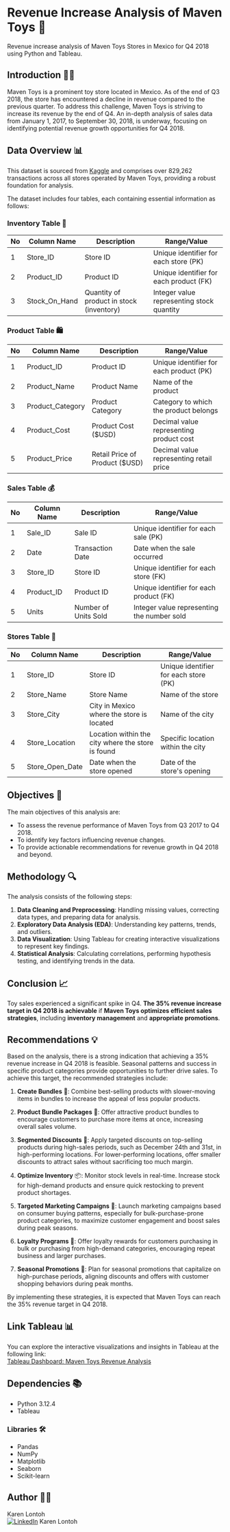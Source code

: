 # **Revenue Increase Analysis of Maven Toys 🧸**

Revenue increase analysis of Maven Toys Stores in Mexico for Q4 2018 using Python and Tableau.

## **Introduction 🧑‍💼**

Maven Toys is a prominent toy store located in Mexico. As of the end of Q3 2018, the store has encountered a decline in revenue compared to the previous quarter. To address this challenge, Maven Toys is striving to increase its revenue by the end of Q4. An in-depth analysis of sales data from January 1, 2017, to September 30, 2018, is underway, focusing on identifying potential revenue growth opportunities for Q4 2018.

## **Data Overview 📊**

This dataset is sourced from [Kaggle](https://www.kaggle.com/datasets/mysarahmadbhat/toy-sales/data) and comprises over 829,262 transactions across all stores operated by Maven Toys, providing a robust foundation for analysis.

The dataset includes four tables, each containing essential information as follows:

### **Inventory Table 🏬**

| No | Column Name      | Description | Range/Value |
|----|------------------|-------------|-------------|
| 1  | Store_ID         | Store ID    | Unique identifier for each store (PK) |
| 2  | Product_ID       | Product ID  | Unique identifier for each product (FK) |
| 3  | Stock_On_Hand    | Quantity of product in stock (inventory) | Integer value representing stock quantity |

### **Product Table 🛍️**

| No | Column Name      | Description | Range/Value |
|----|------------------|-------------|-------------|
| 1  | Product_ID       | Product ID  | Unique identifier for each product (PK) |
| 2  | Product_Name     | Product Name| Name of the product |
| 3  | Product_Category | Product Category | Category to which the product belongs |
| 4  | Product_Cost     | Product Cost ($USD) | Decimal value representing product cost |
| 5  | Product_Price    | Retail Price of Product ($USD) | Decimal value representing retail price |

### **Sales Table 💰**

| No | Column Name      | Description | Range/Value |
|----|------------------|-------------|-------------|
| 1  | Sale_ID          | Sale ID     | Unique identifier for each sale (PK) |
| 2  | Date             | Transaction Date | Date when the sale occurred |
| 3  | Store_ID         | Store ID    | Unique identifier for each store (FK) |
| 4  | Product_ID       | Product ID  | Unique identifier for each product (FK) |
| 5  | Units            | Number of Units Sold | Integer value representing the number sold |

### **Stores Table 🏪**

| No | Column Name      | Description | Range/Value |
|----|------------------|-------------|-------------|
| 1  | Store_ID         | Store ID    | Unique identifier for each store (PK) |
| 2  | Store_Name       | Store Name  | Name of the store |
| 3  | Store_City       | City in Mexico where the store is located | Name of the city |
| 4  | Store_Location   | Location within the city where the store is found | Specific location within the city |
| 5  | Store_Open_Date  | Date when the store opened | Date of the store's opening |

## **Objectives 🎯**

The main objectives of this analysis are:

- To assess the revenue performance of Maven Toys from Q3 2017 to Q4 2018.
- To identify key factors influencing revenue changes.
- To provide actionable recommendations for revenue growth in Q4 2018 and beyond.

## Methodology 🔍

The analysis consists of the following steps:

1. **Data Cleaning and Preprocessing**: Handling missing values, correcting data types, and preparing data for analysis.
2. **Exploratory Data Analysis (EDA)**: Understanding key patterns, trends, and outliers.
3. **Data Visualization**: Using Tableau for creating interactive visualizations to represent key findings.
4. **Statistical Analysis**: Calculating correlations, performing hypothesis testing, and identifying trends in the data.

## **Conclusion 📈**

Toy sales experienced a significant spike in Q4. **The 35% revenue increase target in Q4 2018 is achievable** if **Maven Toys optimizes efficient sales strategies**, including **inventory management** and **appropriate promotions**.

## **Recommendations 💡**

Based on the analysis, there is a strong indication that achieving a 35% revenue increase in Q4 2018 is feasible. Seasonal patterns and success in specific product categories provide opportunities to further drive sales. To achieve this target, the recommended strategies include:

1. **Create Bundles** 🎁: Combine best-selling products with slower-moving items in bundles to increase the appeal of less popular products.

2. **Product Bundle Packages** 🎉: Offer attractive product bundles to encourage customers to purchase more items at once, increasing overall sales volume.

3. **Segmented Discounts** 💸: Apply targeted discounts on top-selling products during high-sales periods, such as December 24th and 31st, in high-performing locations. For lower-performing locations, offer smaller discounts to attract sales without sacrificing too much margin.

4. **Optimize Inventory** 📦: Monitor stock levels in real-time. Increase stock for high-demand products and ensure quick restocking to prevent product shortages.

5. **Targeted Marketing Campaigns** 📣: Launch marketing campaigns based on consumer buying patterns, especially for bulk-purchase-prone product categories, to maximize customer engagement and boost sales during peak seasons.

6. **Loyalty Programs** 🏅: Offer loyalty rewards for customers purchasing in bulk or purchasing from high-demand categories, encouraging repeat business and larger purchases.

7. **Seasonal Promotions** 🎄: Plan for seasonal promotions that capitalize on high-purchase periods, aligning discounts and offers with customer shopping behaviors during peak months.

By implementing these strategies, it is expected that Maven Toys can reach the 35% revenue target in Q4 2018.

## **Link Tableau 📊**

You can explore the interactive visualizations and insights in Tableau at the following link:  
[Tableau Dashboard: Maven Toys Revenue Analysis](https://public.tableau.com/app/profile/karen.lontoh/viz/MavenToys_17273574900020/Summary?publish=yes)

## **Dependencies 📚**

- Python 3.12.4
- Tableau

### **Libraries 🛠️**

- Pandas
- NumPy
- Matplotlib
- Seaborn
- Scikit-learn

## **Author 👩‍💻**

Karen Lontoh  
[![LinkedIn](https://upload.wikimedia.org/wikipedia/commons/c/ca/LinkedIn_logo_initials.png)](https://www.linkedin.com/in/karmenia-lontoh) Karen Lontoh
